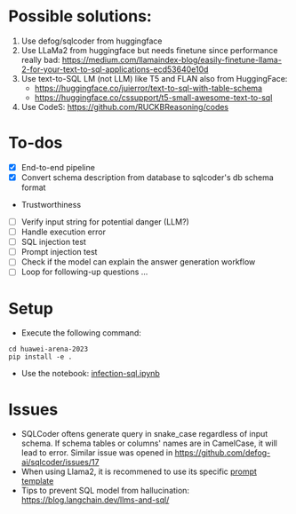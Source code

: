 # Possible solutions:

1. Use defog/sqlcoder from huggingface
2. Use LLaMa2 from huggingface but needs finetune since performance really bad: https://medium.com/llamaindex-blog/easily-finetune-llama-2-for-your-text-to-sql-applications-ecd53640e10d
3. Use text-to-SQL LM (not LLM) like T5 and FLAN also from HuggingFace:
    - https://huggingface.co/juierror/text-to-sql-with-table-schema
    - https://huggingface.co/cssupport/t5-small-awesome-text-to-sql
4. Use CodeS: https://github.com/RUCKBReasoning/codes


# To-dos
- [x] End-to-end pipeline
- [x] Convert schema description from database to sqlcoder's db schema format
- Trustworthiness
- [ ] Verify input string for potential danger (LLM?)
- [ ] Handle execution error 
- [ ] SQL injection test
- [ ] Prompt injection test
- [ ] Check if the model can explain the answer generation workflow 
- [ ] Loop for following-up questions ...

# Setup
- Execute the following command:
```
cd huawei-arena-2023
pip install -e .
```

- Use the notebook: [infection-sql.ipynb](./notebooks/infection-sql.ipynb)

# Issues

- SQLCoder oftens generate query in snake_case regardless of input schema. If schema tables or columns' names are in CamelCase, it will lead to error. Similar issue was opened in https://github.com/defog-ai/sqlcoder/issues/17
- When using Llama2, it is recommened to use its specific [prompt template](https://gpus.llm-utils.org/llama-2-prompt-template/)
- Tips to prevent SQL model from hallucination: https://blog.langchain.dev/llms-and-sql/
